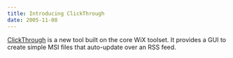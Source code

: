```yaml
---
title: Introducing ClickThrough
date: 2005-11-08
---
```

<a href="clickthrough.html">ClickThrough</a> is a new tool built on the core WiX toolset. It provides a GUI to create simple MSI files that auto-update over an RSS feed.
